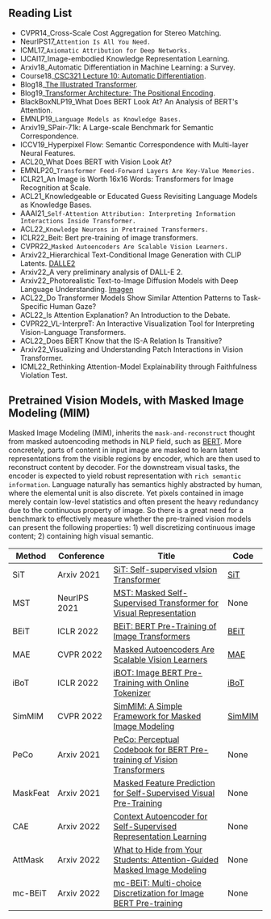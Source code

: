 ## Reading List

* CVPR14_Cross-Scale Cost Aggregation for Stereo Matching.
* NeurIPS17_`Attention Is All You Need.`
* ICML17_`Axiomatic Attribution for Deep Networks.`
* IJCAI17_Image-embodied Knowledge Representation Learning.
* Arxiv18_Automatic Differentiation in Machine Learning: a Survey.
* Course18_[CSC321 Lecture 10: Automatic Differentiation](https://www.cs.toronto.edu/~rgrosse/courses/csc321_2018/slides/lec10.pdf).
* Blog18_[The Illustrated Transformer](https://jalammar.github.io/illustrated-transformer/).
* Blog19_[Transformer Architecture: The Positional Encoding](https://kazemnejad.com/blog/transformer_architecture_positional_encoding/).
* BlackBoxNLP19_What Does BERT Look At? An Analysis of BERT's Attention.
* EMNLP19_`Language Models as Knowledge Bases.`
* Arxiv19_SPair-71k: A Large-scale Benchmark for Semantic Correspondence.
* ICCV19_Hyperpixel Flow: Semantic Correspondence with Multi-layer Neural Features.
* ACL20_What Does BERT with Vision Look At?
* EMNLP20_`Transformer Feed-Forward Layers Are Key-Value Memories.`
* ICLR21_An Image is Worth 16x16 Words: Transformers for Image Recognition at Scale.
* ACL21_Knowledgeable or Educated Guess Revisiting Language Models as Knowledge Bases.
* AAAI21_`Self-Attention Attribution: Interpreting Information Interactions Inside Transformer.`
* ACL22_`Knowledge Neurons in Pretrained Transformers.`
* ICLR22_Beit: Bert pre-training of image transformers.
* CVPR22_`Masked Autoencoders Are Scalable Vision Learners.`
* Arxiv22_Hierarchical Text-Conditional Image Generation with CLIP Latents. [DALLE2](https://openai.com/dall-e-2/)
* Arxiv22_A very preliminary analysis of DALL-E 2.
* Arxiv22_Photorealistic Text-to-Image Diffusion Models with Deep Language Understanding. [Imagen](https://imagen.research.google/)
* ACL22_Do Transformer Models Show Similar Attention Patterns to Task-Specific Human Gaze?
* ACL22_Is Attention Explanation? An Introduction to the Debate.
* CVPR22_VL-InterpreT: An Interactive Visualization Tool for Interpreting Vision-Language Transformers.
* ACL22_Does BERT Know that the IS-A Relation Is Transitive?
* Arxiv22_Visualizing and Understanding Patch Interactions in Vision Transformer.
* ICML22_Rethinking Attention-Model Explainability through Faithfulness Violation Test.

## Pretrained Vision Models, with Masked Image Modeling (MIM)

Masked Image Modeling (MIM), inherits the `mask-and-reconstruct` thought from masked autoencoding methods in NLP field, such as [BERT](https://github.com/google-research/bert). More concretely, parts of content in input image are masked to learn latent representations from the visible regions by encoder, which are then used to reconstruct content by decoder. For the downstream visual tasks, the encoder is expected to yield robust representation with `rich semantic information`. Language naturally has semantics highly abstracted by human, where the elemental unit is also discrete. Yet pixels contained in image merely contain low-level statistics and often present the heavy redundancy due to the continuous property of image. So there is a great need for a benchmark to effectively measure whether the pre-trained vision models can present the following properties: 1) well discretizing continuous image content; 2) containing high visual semantic.

Method|Conference|Title|Code
-----|-----|-----|-----
SiT|Arxiv 2021|[SiT: Self-supervised vIsion Transformer](https://arxiv.org/pdf/2104.03602.pdf)|[SiT](https://github.com/Sara-Ahmed/SiT)
MST|NeurIPS 2021|[MST: Masked Self-Supervised Transformer for Visual Representation](https://arxiv.org/pdf/2106.05656.pdf)|None
BEiT|ICLR 2022|[BEiT: BERT Pre-Training of Image Transformers](https://arxiv.org/abs/2106.08254)|[BEiT](https://github.com/microsoft/unilm/tree/master/beit)
MAE|CVPR 2022|[Masked Autoencoders Are Scalable Vision Learners](https://arxiv.org/pdf/2111.06377.pdf)|[MAE](https://github.com/facebookresearch/mae)
iBoT|ICLR 2022|[iBOT: Image BERT Pre-Training with Online Tokenizer](https://arxiv.org/pdf/2111.07832.pdf)|[iBoT](https://github.com/bytedance/ibot)
SimMIM|CVPR 2022|[SimMIM: A Simple Framework for Masked Image Modeling](https://arxiv.org/pdf/2111.09886.pdf)|[SimMIM](https://github.com/microsoft/SimMIM)
PeCo|Arxiv 2021|[PeCo: Perceptual Codebook for BERT Pre-training of Vision Transformers](https://arxiv.org/pdf/2111.12710.pdf)|None
MaskFeat|Arxiv 2021|[Masked Feature Prediction for Self-Supervised Visual Pre-Training](https://arxiv.org/pdf/2112.09133.pdf)|None
CAE|Arxiv 2022|[Context Autoencoder for Self-Supervised Representation Learning](https://arxiv.org/pdf/2202.03026.pdf)|None
AttMask|Arxiv 2022|[What to Hide from Your Students: Attention-Guided Masked Image Modeling](https://arxiv.org/pdf/2203.12719.pdf)|None
mc-BEiT|Arxiv 2022|[mc-BEiT: Multi-choice Discretization for Image BERT Pre-training](https://arxiv.org/pdf/2203.15371.pdf)|None
